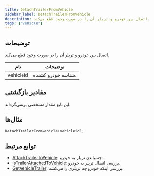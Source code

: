 ```yaml
---
title: DetachTrailerFromVehicle
sidebar_label: DetachTrailerFromVehicle
description: اتصال بین خودرو و تریلر آن را در صورت وجود قطع می‌کند.
tags: ["vehicle"]
---
```


## توضیحات

اتصال بین خودرو و تریلر آن را در صورت وجود قطع می‌کند.

| نام      | توضیحات                   |
| --------- | ------------------------- |
| vehicleid | شناسه خودرو کشنده.        |

## مقادیر بازگشتی

این تابع مقدار مشخصی برنمی‌گرداند.

## مثال‌ها

```c
DetachTrailerFromVehicle(vehicleid);
```

## توابع مرتبط

- [AttachTrailerToVehicle](AttachTrailerToVehicle): چسباندن تریلر به خودرو.
- [IsTrailerAttachedToVehicle](IsTrailerAttachedToVehicle): بررسی اتصال تریلر به خودرو.
- [GetVehicleTrailer](GetVehicleTrailer): بررسی اینکه خودرو چه تریلری را می‌کشد.